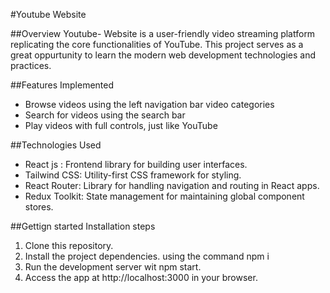 #Youtube Website

##Overview
Youtube- Website is a user-friendly video streaming platform replicating the core functionalities of YouTube. This project serves as a great oppurtunity to learn the modern web development technologies and practices. 


##Features Implemented 
- Browse videos using the left navigation bar video categories
- Search for videos using the search bar
- Play videos with full controls, just like YouTube

##Technologies Used
<ul>
  <li> React js : Frontend library for building user interfaces.</li>
  <li> Tailwind CSS: Utility-first CSS framework for styling.</li>
  <li> React Router: Library for handling navigation and routing in React apps.</li>
  <li> Redux Toolkit: State management for maintaining global component stores.</li>
</ul>

##Gettign started 
Installation steps
<ol>
  <li>Clone this repository.</li>
  <li>Install the project dependencies. using the command npm i</li>
  <li>Run the development server wit npm start.</li>
  <li>Access the app at http://localhost:3000 in your browser.</li>
</ol>

